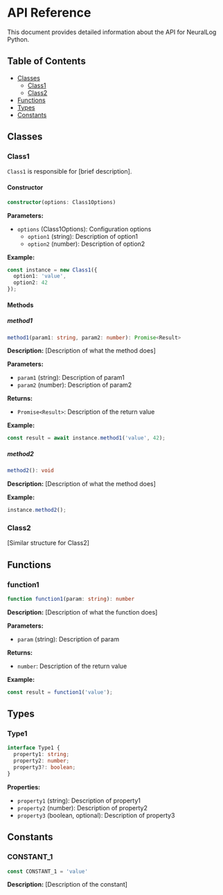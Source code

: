 # API Reference

This document provides detailed information about the API for NeuralLog Python.

## Table of Contents

- [Classes](#classes)
  - [Class1](#class1)
  - [Class2](#class2)
- [Functions](#functions)
- [Types](#types)
- [Constants](#constants)

## Classes

### Class1

`Class1` is responsible for [brief description].

#### Constructor

```typescript
constructor(options: Class1Options)
```

**Parameters:**

- `options` (Class1Options): Configuration options
  - `option1` (string): Description of option1
  - `option2` (number): Description of option2

**Example:**

```typescript
const instance = new Class1({
  option1: 'value',
  option2: 42
});
```

#### Methods

##### method1

```typescript
method1(param1: string, param2: number): Promise<Result>
```

**Description:** [Description of what the method does]

**Parameters:**

- `param1` (string): Description of param1
- `param2` (number): Description of param2

**Returns:**

- `Promise<Result>`: Description of the return value

**Example:**

```typescript
const result = await instance.method1('value', 42);
```

##### method2

```typescript
method2(): void
```

**Description:** [Description of what the method does]

**Example:**

```typescript
instance.method2();
```

### Class2

[Similar structure for Class2]

## Functions

### function1

```typescript
function function1(param: string): number
```

**Description:** [Description of what the function does]

**Parameters:**

- `param` (string): Description of param

**Returns:**

- `number`: Description of the return value

**Example:**

```typescript
const result = function1('value');
```

## Types

### Type1

```typescript
interface Type1 {
  property1: string;
  property2: number;
  property3?: boolean;
}
```

**Properties:**

- `property1` (string): Description of property1
- `property2` (number): Description of property2
- `property3` (boolean, optional): Description of property3

## Constants

### CONSTANT_1

```typescript
const CONSTANT_1 = 'value'
```

**Description:** [Description of the constant]
